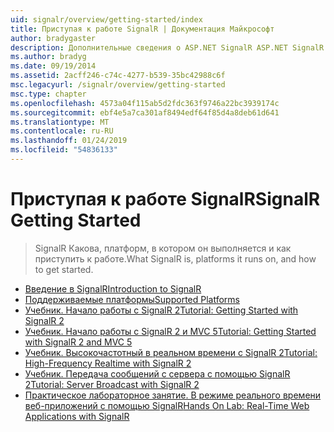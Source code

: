 ```yaml
---
uid: signalr/overview/getting-started/index
title: Приступая к работе SignalR | Документация Майкрософт
author: bradygaster
description: Дополнительные сведения о ASP.NET SignalR ASP.NET SignalR представляет новую библиотеку для разработчиков ASP.NET, которая упрощает разработку функций в режиме реального времени. SignalR позволяет бизнес-аналитики...
ms.author: bradyg
ms.date: 09/19/2014
ms.assetid: 2acff246-c74c-4277-b539-35bc42988c6f
msc.legacyurl: /signalr/overview/getting-started
msc.type: chapter
ms.openlocfilehash: 4573a04f115ab5d2fdc363f9746a22bc3939174c
ms.sourcegitcommit: ebf4e5a7ca301af8494edf64f85d4a8deb61d641
ms.translationtype: MT
ms.contentlocale: ru-RU
ms.lasthandoff: 01/24/2019
ms.locfileid: "54836133"
---
```

<a name="signalr-getting-started"></a><span data-ttu-id="13b61-104">Приступая к работе SignalR</span><span class="sxs-lookup"><span data-stu-id="13b61-104">SignalR Getting Started</span></span>
====================
> <span data-ttu-id="13b61-105">SignalR Какова, платформ, в котором он выполняется и как приступить к работе.</span><span class="sxs-lookup"><span data-stu-id="13b61-105">What SignalR is, platforms it runs on, and how to get started.</span></span>


- [<span data-ttu-id="13b61-106">Введение в SignalR</span><span class="sxs-lookup"><span data-stu-id="13b61-106">Introduction to SignalR</span></span>](introduction-to-signalr.md)
- [<span data-ttu-id="13b61-107">Поддерживаемые платформы</span><span class="sxs-lookup"><span data-stu-id="13b61-107">Supported Platforms</span></span>](supported-platforms.md)
- [<span data-ttu-id="13b61-108">Учебник. Начало работы с SignalR 2</span><span class="sxs-lookup"><span data-stu-id="13b61-108">Tutorial: Getting Started with SignalR 2</span></span>](tutorial-getting-started-with-signalr.md)
- [<span data-ttu-id="13b61-109">Учебник. Начало работы с SignalR 2 и MVC 5</span><span class="sxs-lookup"><span data-stu-id="13b61-109">Tutorial: Getting Started with SignalR 2 and MVC 5</span></span>](tutorial-getting-started-with-signalr-and-mvc.md)
- [<span data-ttu-id="13b61-110">Учебник. Высокочастотный в реальном времени с SignalR 2</span><span class="sxs-lookup"><span data-stu-id="13b61-110">Tutorial: High-Frequency Realtime with SignalR 2</span></span>](tutorial-high-frequency-realtime-with-signalr.md)
- [<span data-ttu-id="13b61-111">Учебник. Передача сообщений с сервера с помощью SignalR 2</span><span class="sxs-lookup"><span data-stu-id="13b61-111">Tutorial: Server Broadcast with SignalR 2</span></span>](tutorial-server-broadcast-with-signalr.md)
- [<span data-ttu-id="13b61-112">Практическое лабораторное занятие. В режиме реального времени веб-приложений с помощью SignalR</span><span class="sxs-lookup"><span data-stu-id="13b61-112">Hands On Lab: Real-Time Web Applications with SignalR</span></span>](real-time-web-applications-with-signalr.md)
